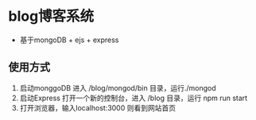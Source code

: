 # blog博客系统
* 基于mongoDB + ejs + express

## 使用方式
1. 启动monggoDB
进入 /blog/mongod/bin 目录，运行./mongod
2. 启动Express
打开一个新的控制台，进入 /blog 目录，运行 npm run start
3. 打开浏览器，输入localhost:3000 则看到网站首页
